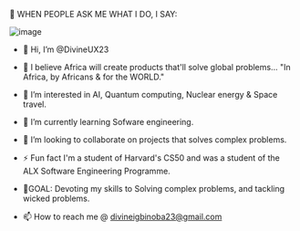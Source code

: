 🎯 WHEN PEOPLE ASK ME WHAT I DO, I SAY:



![image](https://user-images.githubusercontent.com/96517814/194907260-ef1303dc-8018-49e8-be84-6fa6ae0d070b.png)




- 👋 Hi, I’m @DivineUX23

- 👑 I believe Africa will create products that'll solve global problems... "In Africa, by Africans & for the WORLD."

- 👀 I’m interested in AI, Quantum computing, Nuclear energy & Space travel.

- 🌱 I’m currently learning Sofware engineering.

- 💞️ I’m looking to collaborate on projects that solves complex problems.

- ⚡ Fun fact I'm a student of Harvard's CS50 and was a student of the ALX Software Engineering Programme.

- 🚀GOAL: Devoting my skills to Solving complex problems, and tackling wicked problems.

- 📫 How to reach me @ divineigbinoba23@gmail.com

<!---
DivineUX23/DivineUX23 is a ✨ special ✨ repository because its `README.md` (this file) appears on your GitHub profile.
You can click the Preview link to take a look at your changes.
--->
